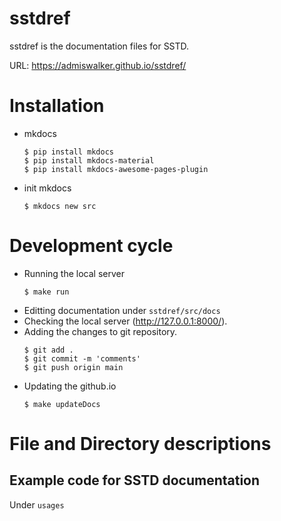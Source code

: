 # sstdref
sstdref is the documentation files for SSTD.

URL: https://admiswalker.github.io/sstdref/

# Installation
- mkdocs
  ```
  $ pip install mkdocs
  $ pip install mkdocs-material
  $ pip install mkdocs-awesome-pages-plugin
  ```
- init mkdocs
  ```
  $ mkdocs new src
  ```

# Development cycle
- Running the local server
  ```
  $ make run
  ```
- Editting documentation under ```sstdref/src/docs```
- Checking the local server (http://127.0.0.1:8000/).
- Adding the changes to git repository.
  ```
  $ git add .
  $ git commit -m 'comments'
  $ git push origin main
  ```
- Updating the github.io
  ```
  $ make updateDocs
  ```

# File and Directory descriptions
## Example code for SSTD documentation

Under ```usages```